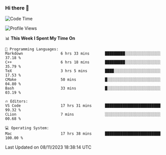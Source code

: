 ### Hi there 👋

<!--START_SECTION:waka-->
![Code Time](http://img.shields.io/badge/Code%20Time-76%20hrs%2023%20mins-blue)

![Profile Views](http://img.shields.io/badge/Profile%20Views-15-blue)

📊 **This Week I Spent My Time On** 

```text
💬 Programming Languages: 
Markdown                 6 hrs 33 mins       █████████░░░░░░░░░░░░░░░░   37.18 % 
C++                      6 hrs 18 mins       █████████░░░░░░░░░░░░░░░░   35.79 % 
TeX                      3 hrs 5 mins        ████░░░░░░░░░░░░░░░░░░░░░   17.53 % 
CMake                    50 mins             █░░░░░░░░░░░░░░░░░░░░░░░░   04.80 % 
Bash                     33 mins             █░░░░░░░░░░░░░░░░░░░░░░░░   03.19 % 

🔥 Editors: 
VS Code                  17 hrs 31 mins      █████████████████████████   99.32 % 
CLion                    7 mins              ░░░░░░░░░░░░░░░░░░░░░░░░░   00.68 % 

💻 Operating System: 
Mac                      17 hrs 38 mins      █████████████████████████   100.00 % 
```


 Last Updated on 08/11/2023 18:38:14 UTC
<!--END_SECTION:waka-->

<!--
**JackeyHua-SJTU/JackeyHua-SJTU** is a ✨ _special_ ✨ repository because its `README.md` (this file) appears on your GitHub profile.

Here are some ideas to get you started:

- 🔭 I’m currently working on ...
- 🌱 I’m currently learning ...
- 👯 I’m looking to collaborate on ...
- 🤔 I’m looking for help with ...
- 💬 Ask me about ...
- 📫 How to reach me: ...
- 😄 Pronouns: ...
- ⚡ Fun fact: ...
-->
